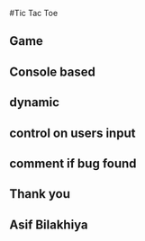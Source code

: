 
#Tic Tac Toe
  ## Game
  ## Console based
  ## dynamic
  ## control on users input
  
  ## comment if bug found
  ##
  
  ## Thank you 
  ## Asif Bilakhiya
